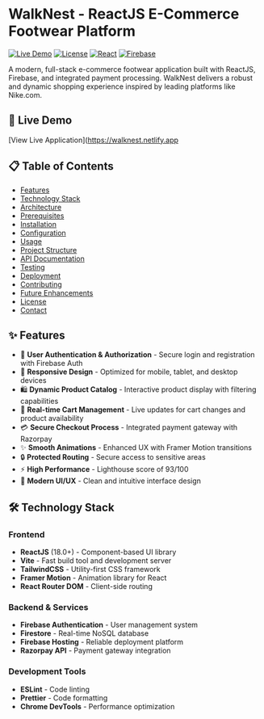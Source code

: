 # WalkNest - ReactJS E-Commerce Footwear Platform

[![Live Demo](https://img.shields.io/badge/Live%20Demo-View%20App-blue?style=for-the-badge)](https://walknest.netlify.app)
[![License](https://img.shields.io/badge/License-MIT-green?style=for-the-badge)](LICENSE)
[![React](https://img.shields.io/badge/React-18.0+-61DAFB?style=for-the-badge&logo=react&logoColor=black)](https://reactjs.org/)
[![Firebase](https://img.shields.io/badge/Firebase-FFCA28?style=for-the-badge&logo=firebase&logoColor=black)](https://firebase.google.com/)

A modern, full-stack e-commerce footwear application built with ReactJS, Firebase, and integrated payment processing. WalkNest delivers a robust and dynamic shopping experience inspired by leading platforms like Nike.com.

## 🌟 Live Demo

[View Live Application](https://walknest.netlify.app 

## 📋 Table of Contents

- [Features](#-features)
- [Technology Stack](#-technology-stack)
- [Architecture](#-architecture)
- [Prerequisites](#-prerequisites)
- [Installation](#-installation)
- [Configuration](#-configuration)
- [Usage](#-usage)
- [Project Structure](#-project-structure)
- [API Documentation](#-api-documentation)
- [Testing](#-testing)
- [Deployment](#-deployment)
- [Contributing](#-contributing)
- [Future Enhancements](#-future-enhancements)
- [License](#-license)
- [Contact](#-contact)

## ✨ Features

- 🔐 **User Authentication & Authorization** - Secure login and registration with Firebase Auth
- 📱 **Responsive Design** - Optimized for mobile, tablet, and desktop devices
- 🛍️ **Dynamic Product Catalog** - Interactive product display with filtering capabilities
- 🛒 **Real-time Cart Management** - Live updates for cart changes and product availability
- 💳 **Secure Checkout Process** - Integrated payment gateway with Razorpay
- ✨ **Smooth Animations** - Enhanced UX with Framer Motion transitions
- 🔒 **Protected Routing** - Secure access to sensitive areas
- ⚡ **High Performance** - Lighthouse score of 93/100
- 🎨 **Modern UI/UX** - Clean and intuitive interface design

## 🛠️ Technology Stack

### Frontend
- **ReactJS** (18.0+) - Component-based UI library
- **Vite** - Fast build tool and development server
- **TailwindCSS** - Utility-first CSS framework
- **Framer Motion** - Animation library for React
- **React Router DOM** - Client-side routing

### Backend & Services
- **Firebase Authentication** - User management system
- **Firestore** - Real-time NoSQL database
- **Firebase Hosting** - Reliable deployment platform
- **Razorpay API** - Payment gateway integration

### Development Tools
- **ESLint** - Code linting
- **Prettier** - Code formatting
- **Chrome DevTools** - Performance optimization


